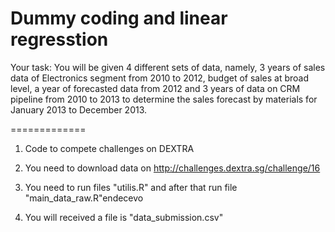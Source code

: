 Dummy coding and linear regresstion
=============
Your task: You will be given 4 different sets of data, namely, 3 years of sales data of Electronics segment from 2010 to 2012, budget of sales at broad level, a year of forecasted data from 2012 and 3 years of data on CRM pipeline from 2010 to 2013 to determine the sales forecast by materials for January 2013 to December 2013. 

=============
1. Code to compete challenges on DEXTRA

2. You need to download data on http://challenges.dextra.sg/challenge/16

3. You need to run files "utilis.R" and after that run file "main_data_raw.R"endecevo

4. You will received a file is "data_submission.csv"
